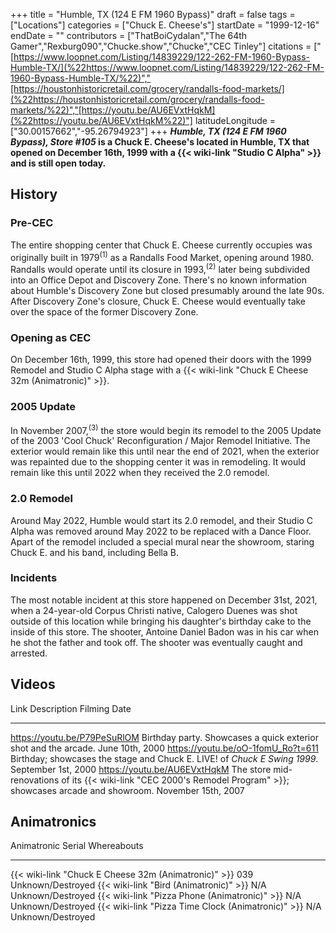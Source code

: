 +++
title = "Humble, TX (124 E FM 1960 Bypass)"
draft = false
tags = ["Locations"]
categories = ["Chuck E. Cheese's"]
startDate = "1999-12-16"
endDate = ""
contributors = ["ThatBoiCydalan","The 64th Gamer","Rexburg090","Chucke.show","Chucke","CEC Tinley"]
citations = ["[https://www.loopnet.com/Listing/14839229/122-262-FM-1960-Bypass-Humble-TX/](%22https://www.loopnet.com/Listing/14839229/122-262-FM-1960-Bypass-Humble-TX/%22)","[https://houstonhistoricretail.com/grocery/randalls-food-markets/](%22https://houstonhistoricretail.com/grocery/randalls-food-markets/%22)","[https://youtu.be/AU6EVxtHqkM](%22https://youtu.be/AU6EVxtHqkM%22)"]
latitudeLongitude = ["30.00157662","-95.26794923"]
+++
***Humble, TX (124 E FM 1960 Bypass), Store #105* is a Chuck E. Cheese's located in Humble, TX that opened on December 16th, 1999 with a {{< wiki-link "Studio C Alpha" >}} and is still open today.**

## History

### Pre-CEC

The entire shopping center that Chuck E. Cheese currently occupies was originally built in 1979<sup>(1)</sup> as a Randalls Food Market, opening around 1980. Randalls would operate until its closure in 1993,<sup>(2)</sup> later being subdivided into an Office Depot and Discovery Zone. There's no known information about Humble's Discovery Zone but closed presumably around the late 90s. After Discovery Zone's closure, Chuck E. Cheese would eventually take over the space of the former Discovery Zone.

### Opening as CEC

On December 16th, 1999, this store had opened their doors with the 1999 Remodel and Studio C Alpha stage with a {{< wiki-link "Chuck E Cheese 32m (Animatronic)" >}}.

### 2005 Update

In November 2007,<sup>(3)</sup> the store would begin its remodel to the 2005 Update of the 2003 'Cool Chuck' Reconfiguration / Major Remodel Initiative. The exterior would remain like this until near the end of 2021, when the exterior was repainted due to the shopping center it was in remodeling. It would remain like this until 2022 when they received the 2.0 remodel.

### 2.0 Remodel

Around May 2022, Humble would start its 2.0 remodel, and their Studio C Alpha was removed around May 2022 to be replaced with a Dance Floor. Apart of the remodel included a special mural near the showroom, staring Chuck E. and his band, including Bella B.

### Incidents

The most notable incident at this store happened on December 31st, 2021, when a 24-year-old Corpus Christi native, Calogero Duenes was shot outside of this location while bringing his daughter's birthday cake to the inside of this store. The shooter, Antoine Daniel Badon was in his car when he shot the father and took off. The shooter was eventually caught and arrested.

## Videos

  Link                                 Description                                                                                                            Filming Date
  ------------------------------------ ---------------------------------------------------------------------------------------------------------------------- ---------------------
  https://youtu.be/P79PeSuRlOM         Birthday party. Showcases a quick exterior shot and the arcade.                                                        June 10th, 2000
  https://youtu.be/oO-1fomU_Ro?t=611   Birthday; showcases the stage and Chuck E. LIVE! of *Chuck E Swing 1999*.                                              September 1st, 2000
  https://youtu.be/AU6EVxtHqkM         The store mid-renovations of its {{< wiki-link "CEC 2000's Remodel Program" >}}; showcases arcade and showroom.   November 15th, 2007

## Animatronics

  Animatronic                                                Serial   Whereabouts
  ---------------------------------------------------------- -------- -------------------
  {{< wiki-link "Chuck E Cheese 32m (Animatronic)" >}}   039      Unknown/Destroyed
  {{< wiki-link "Bird (Animatronic)" >}}                 N/A      Unknown/Destroyed
  {{< wiki-link "Pizza Phone (Animatronic)" >}}          N/A      Unknown/Destroyed
  {{< wiki-link "Pizza Time Clock (Animatronic)" >}}     N/A      Unknown/Destroyed
